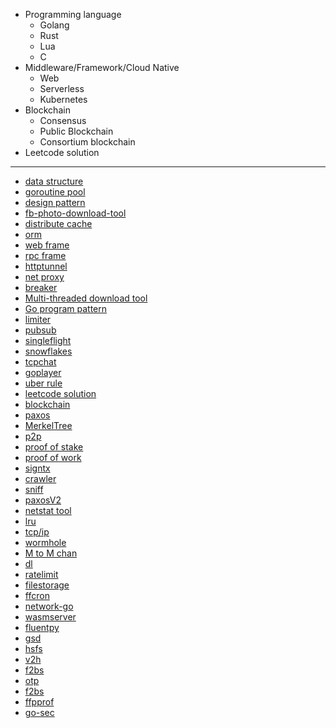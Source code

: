 * Programming language
    - Golang
    - Rust
    - Lua
    - C
* Middleware/Framework/Cloud Native
	- Web
    - Serverless
    - Kubernetes
* Blockchain
    - Consensus
    - Public Blockchain
    - Consortium blockchain
* Leetcode solution
---
- [data structure](https://github.com/hushui502/daily/tree/master/golang/algo)
- [goroutine pool](https://github.com/hushui502/daily/tree/master/golang/ants)
- [design pattern](https://github.com/hushui502/daily/tree/master/golang/design-pattern)
- [fb-photo-download-tool](https://github.com/hushui502/daily/tree/master/golang/fbpages)
- [distribute cache](https://github.com/hushui502/daily/tree/master/golang/gee-cache)
- [orm](https://github.com/hushui502/daily/tree/master/golang/gee-orm)
- [web frame](https://github.com/hushui502/daily/tree/master/golang/gee-web)
- [rpc frame](https://github.com/hushui502/daily/tree/master/golang/geerpc)
- [httptunnel](https://github.com/hushui502/daily/tree/master/golang/httptunnel)
- [net proxy](https://github.com/hushui502/daily/tree/master/golang/go-proxy)
- [breaker](https://github.com/hushui502/daily/tree/master/golang/gobreaker)
- [Multi-threaded download tool](https://github.com/hushui502/daily/tree/master/golang/godownload)
- [Go program pattern](https://github.com/hushui502/daily/tree/master/golang/gopattern)
- [limiter](https://github.com/hushui502/daily/tree/master/golang/limiter)
- [pubsub](https://github.com/hushui502/daily/tree/master/golang/pubsub)
- [singleflight](https://github.com/hushui502/daily/tree/master/golang/singleflight)
- [snowflakes](https://github.com/hushui502/daily/tree/master/golang/snowflake)
- [tcpchat](https://github.com/hushui502/daily/tree/master/golang/tcpchat)
- [goplayer](https://github.com/hushui502/daily/tree/master/golang/goplayer)
- [uber rule](https://github.com/hushui502/daily/tree/master/golang/uber)
- [leetcode solution](https://github.com/hushui502/daily/tree/master/leetcode)
- [blockchain](https://github.com/hushui502/daily/tree/master/blockchain/blockchain/v1)
- [paxos](https://github.com/hushui502/daily/tree/master/blockchain/consensus/paxos)
- [MerkelTree](https://github.com/hushui502/daily/tree/master/blockchain/merkletree)
- [p2p](https://github.com/hushui502/daily/tree/master/blockchain/p2p)
- [proof of stake](https://github.com/hushui502/daily/tree/master/blockchain/pos)
- [proof of work](https://github.com/hushui502/daily/tree/master/blockchain/simplepow)
- [signtx](https://github.com/hushui502/daily/tree/master/blockchain/signtx)
- [crawler](https://github.com/hushui502/daily/tree/master/golang/iloveck)
- [sniff](https://github.com/hushui502/daily/tree/master/golang/gosniff)
- [paxosV2](https://github.com/hushui502/daily/tree/master/blockchain/consensus/paxosv2)
- [netstat tool](https://github.com/hushui502/daily/tree/master/golang/go-netstat)
- [lru](https://github.com/hushui502/daily/tree/master/golang/lru)
- [tcp/ip](https://github.com/hushui502/daily/tree/master/golang/lectcp)
- [wormhole](https://github.com/hushui502/daily/tree/master/golang/wormhole)
- [M to M chan](https://github.com/hushui502/daily/tree/master/golang/gochan)
- [dl](https://github.com/hushui502/daily/tree/master/golang/dl)
- [ratelimit](https://github.com/hushui502/daily/tree/master/golang/ratelimit)
- [filestorage](https://github.com/hushui502/daily/tree/master/golang/filestorage)
- [ffcron](https://github.com/hushui502/daily/tree/master/golang/ffcron)
- [network-go](https://github.com/hushui502/daily/tree/master/golang/network)
- [wasmserver](https://github.com/hushui502/daily/tree/master/golang/wasmserver)
- [fluentpy](https://github.com/hushui502/daily/tree/master/python/fluentpython)
- [gsd](https://github.com/hushui502/daily/tree/master/golang/gsd)
- [hsfs](https://github.com/hushui502/daily/tree/master/golang/hsfs)
- [v2h](https://github.com/hushui502/daily/tree/master/golang/v2h)
- [f2bs](https://github.com/hushui502/daily/tree/master/golang/f2bs)
- [otp](https://github.com/hushui502/daily/tree/master/golang/otp)
- [f2bs](https://github.com/hushui502/daily/tree/master/golang/f2bs)
- [ffpprof](https://github.com/hushui502/daily/tree/master/golang/ffpprof)
- [go-sec](https://github.com/hushui502/daily/tree/master/golang/go-sec)
